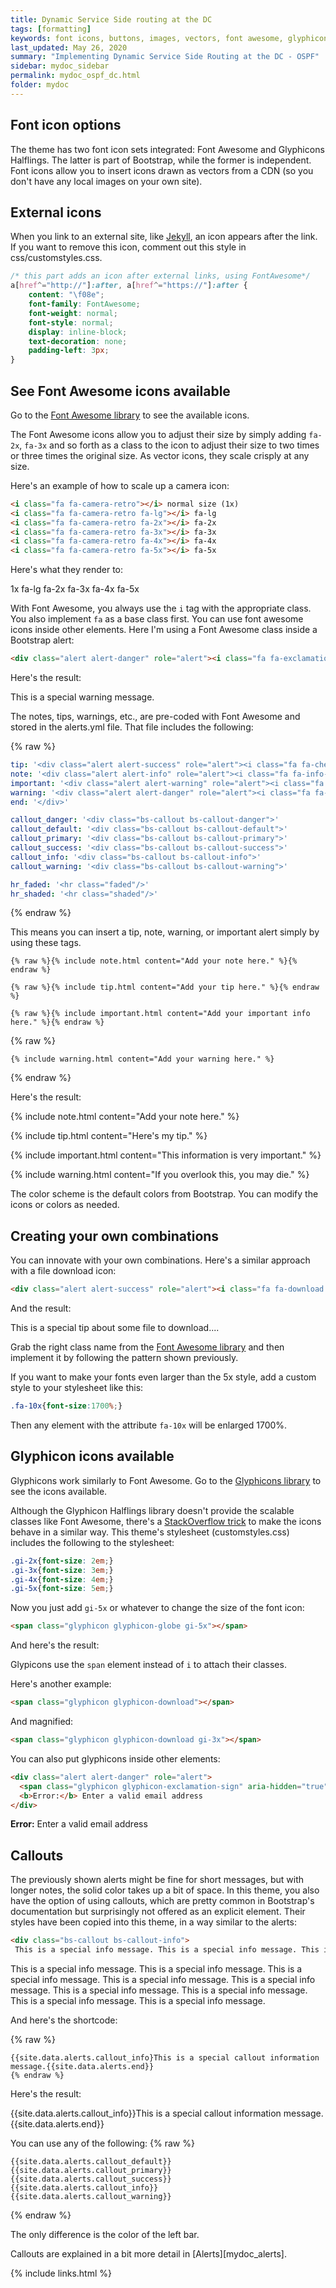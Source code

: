 ```yaml
---
title: Dynamic Service Side routing at the DC
tags: [formatting]
keywords: font icons, buttons, images, vectors, font awesome, glyphicons
last_updated: May 26, 2020
summary: "Implementing Dynamic Service Side Routing at the DC - OSPF"
sidebar: mydoc_sidebar
permalink: mydoc_ospf_dc.html
folder: mydoc
---
```


## Font icon options
The theme has two font icon sets integrated: Font Awesome and Glyphicons Halflings. The latter is part of Bootstrap, while the former is independent. Font icons allow you to insert icons drawn as vectors from a CDN (so you don't have any local images on your own site).

## External icons

When you link to an external site, like [Jekyll](http://jekyllrb.com), an icon appears after the link. If you want to remove this icon, comment out this style in css/customstyles.css.

```css
/* this part adds an icon after external links, using FontAwesome*/
a[href^="http://"]:after, a[href^="https://"]:after {
    content: "\f08e";
    font-family: FontAwesome;
    font-weight: normal;
    font-style: normal;
    display: inline-block;
    text-decoration: none;
    padding-left: 3px;
}
```

## See Font Awesome icons available

Go to the [Font Awesome library](http://fortawesome.github.io/Font-Awesome/icons/) to see the available icons.

The Font Awesome icons allow you to adjust their size by simply adding `fa-2x`, `fa-3x` and so forth as a class to the icon to adjust their size to two times or three times the original size. As vector icons, they scale crisply at any size.

Here's an example of how to scale up a camera icon:

```html
<i class="fa fa-camera-retro"></i> normal size (1x)
<i class="fa fa-camera-retro fa-lg"></i> fa-lg
<i class="fa fa-camera-retro fa-2x"></i> fa-2x
<i class="fa fa-camera-retro fa-3x"></i> fa-3x
<i class="fa fa-camera-retro fa-4x"></i> fa-4x
<i class="fa fa-camera-retro fa-5x"></i> fa-5x
```

Here's what they render to:

<i class="fa fa-camera-retro"></i> 1x
<i class="fa fa-camera-retro fa-lg"></i> fa-lg
<i class="fa fa-camera-retro fa-2x"></i> fa-2x
<i class="fa fa-camera-retro fa-3x"></i> fa-3x
<i class="fa fa-camera-retro fa-4x"></i> fa-4x
<i class="fa fa-camera-retro fa-5x"></i> fa-5x

With Font Awesome, you always use the `i` tag with the appropriate class. You also implement `fa` as a base class first. You can use font awesome icons inside other elements. Here I'm using a Font Awesome class inside a Bootstrap alert:

```html
<div class="alert alert-danger" role="alert"><i class="fa fa-exclamation-circle"></i> <b>Warning: </b>This is a special warning message.
```

Here's the result:

<div class="alert alert-danger" role="alert"><i class="fa fa-exclamation-circle fa-lg"></i> This is a special warning message.</div>

The notes, tips, warnings, etc., are pre-coded with Font Awesome and stored in the alerts.yml file. That file includes the following:

{% raw %}
```yaml
tip: '<div class="alert alert-success" role="alert"><i class="fa fa-check-square-o"></i> <b>Tip: </b>'
note: '<div class="alert alert-info" role="alert"><i class="fa fa-info-circle"></i> <b>Note: </b>'
important: '<div class="alert alert-warning" role="alert"><i class="fa fa-warning"></i> <b>Important: </b>'
warning: '<div class="alert alert-danger" role="alert"><i class="fa fa-exclamation-circle"></i> <b>Warning: </b>'
end: '</div>'

callout_danger: '<div class="bs-callout bs-callout-danger">'
callout_default: '<div class="bs-callout bs-callout-default">'
callout_primary: '<div class="bs-callout bs-callout-primary">'
callout_success: '<div class="bs-callout bs-callout-success">'
callout_info: '<div class="bs-callout bs-callout-info">'
callout_warning: '<div class="bs-callout bs-callout-warning">'

hr_faded: '<hr class="faded"/>'
hr_shaded: '<hr class="shaded"/>'
```
{% endraw %}

This means you can insert a tip, note, warning, or important alert simply by using these tags.


```liquid
{% raw %}{% include note.html content="Add your note here." %}{% endraw %}
```


```liquid
{% raw %}{% include tip.html content="Add your tip here." %}{% endraw %}
```


```liquid
{% raw %}{% include important.html content="Add your important info here." %}{% endraw %}
```


{% raw %}
```liquid
{% include warning.html content="Add your warning here." %}
```
{% endraw %}

Here's the result:

{% include note.html content="Add your note here." %}

{% include tip.html content="Here's my tip." %}

{% include important.html content="This information is very important." %}

{% include warning.html content="If you overlook this, you may die." %}

The color scheme is the default colors from Bootstrap. You can modify the icons or colors as needed.

## Creating your own combinations

You can innovate with your own combinations. Here's a similar approach with a file download icon:

```html
<div class="alert alert-success" role="alert"><i class="fa fa-download fa-lg"></i> This is a special tip about some file to download....</div>
```

And the result:

<div class="alert alert-success" role="alert"><i class="fa fa-download fa-lg"></i> This is a special tip about some file to download....</div>


Grab the right class name from the [Font Awesome library](http://fortawesome.github.io/Font-Awesome/icons/) and then implement it by following the pattern shown previously.

If you want to make your fonts even larger than the 5x style, add a custom style to your stylesheet like this:

```css
.fa-10x{font-size:1700%;}
```

Then any element with the attribute `fa-10x` will be enlarged 1700%.

## Glyphicon icons available

Glyphicons work similarly to Font Awesome. Go to the [Glyphicons library](http://getbootstrap.com/components/#glyphicons) to see the icons available.

Although the Glyphicon Halflings library doesn't provide the scalable classes like Font Awesome, there's a [StackOverflow trick](http://stackoverflow.com/questions/24960201/how-do-i-make-glyphicons-bigger-change-size)  to make the icons behave in a similar way. This theme's stylesheet (customstyles.css) includes the following to the stylesheet:

```css
.gi-2x{font-size: 2em;}
.gi-3x{font-size: 3em;}
.gi-4x{font-size: 4em;}
.gi-5x{font-size: 5em;}
```

Now you just add `gi-5x` or whatever to change the size of the font icon:

```html
<span class="glyphicon glyphicon-globe gi-5x"></span>
```

And here's the result:

<span class="glyphicon glyphicon-globe gi-5x"></span>

Glypicons use the `span` element instead of `i` to attach their classes.

Here's another example:

```html
<span class="glyphicon glyphicon-download"></span>
```

<span class="glyphicon glyphicon-download"></span>

And magnified:

```html
<span class="glyphicon glyphicon-download gi-3x"></span>
```

<span class="glyphicon glyphicon-download gi-3x"></span>

You can also put glyphicons inside other elements:

```html
<div class="alert alert-danger" role="alert">
  <span class="glyphicon glyphicon-exclamation-sign" aria-hidden="true"></span>
  <b>Error:</b> Enter a valid email address
</div>
```

<div class="alert alert-danger" role="alert">
  <span class="glyphicon glyphicon-exclamation-sign" aria-hidden="true"></span>
  <b>Error:</b> Enter a valid email address
</div>

## Callouts

The previously shown alerts might be fine for short messages, but with longer notes, the solid color takes up a bit of space. In this theme, you also have the option of using callouts, which are pretty common in Bootstrap's documentation but surprisingly not offered as an explicit element. Their styles have been copied into this theme, in a way similar to the alerts:

```html
<div class="bs-callout bs-callout-info">
 This is a special info message. This is a special info message. This is a special info message. This is a special info message. This is a special info message. This is a special info message. This is a special info message. This is a special info message. This is a special info message. </div>
```

<div class="alert alert-info" role="alert"><span class="glyphicon glyphicon-question-sign"></span> This is a special info message. This is a special info message. This is a special info message. This is a special info message. This is a special info message. This is a special info message. This is a special info message. This is a special info message. This is a special info message. </div>

And here's the shortcode:

{% raw %}
```
{{site.data.alerts.callout_info}This is a special callout information message.{{site.data.alerts.end}}
{% endraw %}
```

Here's the result:

{{site.data.alerts.callout_info}}This is a special callout information message.{{site.data.alerts.end}}

You can use any of the following:
{% raw %}
```
{{site.data.alerts.callout_default}}
{{site.data.alerts.callout_primary}}
{{site.data.alerts.callout_success}}
{{site.data.alerts.callout_info}}
{{site.data.alerts.callout_warning}}
```
{% endraw %}

The only difference is the color of the left bar.

Callouts are explained in a bit more detail in [Alerts][mydoc_alerts].

{% include links.html %}
